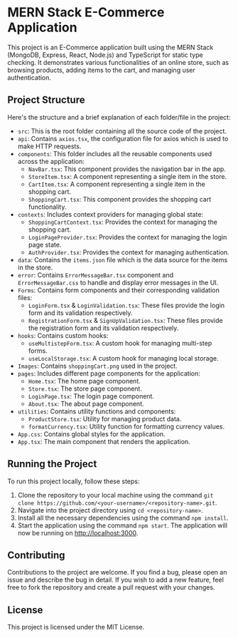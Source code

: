 # MERN Stack E-Commerce Application

This project is an E-Commerce application built using the MERN Stack (MongoDB, Express, React, Node.js) and TypeScript for static type checking. It demonstrates various functionalities of an online store, such as browsing products, adding items to the cart, and managing user authentication.

## Project Structure

Here's the structure and a brief explanation of each folder/file in the project:

* `src`: This is the root folder containing all the source code of the project.
* `api`: Contains `axios.tsx`, the configuration file for axios which is used to make HTTP requests.
* `components`: This folder includes all the reusable components used across the application:
    * `NavBar.tsx`: This component provides the navigation bar in the app.
    * `StoreItem.tsx`: A component representing a single item in the store.
    * `CartItem.tsx`: A component representing a single item in the shopping cart.
    * `ShoppingCart.tsx`: This component provides the shopping cart functionality.
* `contexts`: Includes context providers for managing global state:
    * `ShoppingCartContext.tsx`: Provides the context for managing the shopping cart.
    * `LoginPageProvider.tsx`: Provides the context for managing the login page state.
    * `AuthProvider.tsx`: Provides the context for managing authentication.
* `data`: Contains the `items.json` file which is the data source for the items in the store.
* `error`: Contains `ErrorMessageBar.tsx` component and `ErrorMessageBar.css` to handle and display error messages in the UI.
* `Forms`: Contains form components and their corresponding validation files:
    * `LoginForm.tsx` & `LoginValidation.tsx`: These files provide the login form and its validation respectively.
    * `RegistrationForm.tsx` & `SignUpValidation.tsx`: These files provide the registration form and its validation respectively.
* `hooks`: Contains custom hooks:
    * `useMultistepForm.tsx`: A custom hook for managing multi-step forms.
    * `useLocalStorage.tsx`: A custom hook for managing local storage.
* `Images`: Contains `shoppingCart.png` used in the project.
* `pages`: Includes different page components for the application:
    * `Home.tsx`: The home page component.
    * `Store.tsx`: The store page component.
    * `LoginPage.tsx`: The login page component.
    * `About.tsx`: The about page component.
* `utilities`: Contains utility functions and components:
    * `ProductStore.tsx`: Utility for managing product data.
    * `formatCurrency.tsx`: Utility function for formatting currency values.
* `App.css`: Contains global styles for the application.
* `App.tsx`: The main component that renders the application.

## Running the Project

To run this project locally, follow these steps:

1. Clone the repository to your local machine using the command `git clone https://github.com/<your-username>/<repository-name>.git`.
2. Navigate into the project directory using `cd <repository-name>`.
3. Install all the necessary dependencies using the command `npm install`.
4. Start the application using the command `npm start`. The application will now be running on [http://localhost:3000](http://localhost:3000).

## Contributing

Contributions to the project are welcome. If you find a bug, please open an issue and describe the bug in detail. If you wish to add a new feature, feel free to fork the repository and create a pull request with your changes.

## License

This project is licensed under the MIT License.
